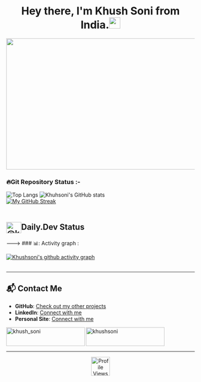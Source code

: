 
<h1 align="center">Hey there, I'm Khush Soni from India.<img src="https://media.giphy.com/media/hvRJCLFzcasrR4ia7z/giphy.gif" width="30px"></h1>
<div align="center">
<img src="https://media4.giphy.com/media/11KzOet1ElBDz2/giphy.gif?cid=6c09b952ufa3xxbbm0mpuadm2zaik3wjp4m9luz2ly0lyz8d&ep=v1_internal_gif_by_id&rid=giphy.gif&ct=g" height="350" width="700"></div>

<!--img align="right" alt="Coding" width="300" src="https://user-images.githubusercontent.com/74038190/219923809-b86dc415-a0c2-4a38-bc88-ad6cf06395a8.gif">

<!--
h1> <img src="https://user-images.githubusercontent.com/74038190/216655846-93807a43-d6e8-448a-bf19-799b5e8c1c0a.gif" height="50">About Me : </h1>
<h3> <img src="https://user-images.githubusercontent.com/74038190/216656947-44e5d67b-e907-4646-99da-6a4b4f52ef81.gif" width="50"><h2>📫: How to reach :-
   <a><img src="https://user-images.githubusercontent.com/74038190/216122065-2f028bae-25d6-4a3c-bc9f-175394ed5011.png" height="50" width="45"></a>
</h2>
<!-- - :mailbox:How to reach me:<a href= "sonikhush004@gmail.com"> <b>sonikhush004@gmail.com </b>🙂
     </a> -->

<!--
- 🔭: I’m a pursuing btech and devloping web applications & sites.
- 🌱: Exploring Technical Content Writing.
- ⚡: In my free time, I read tech articles & books .
- 🔭 I’m currently working on a entertainment site.
- 🌱 I’m currently learning Reactjs
- 👯 I’m looking to collaborate with Backend Devloper
-->
<!---->
 

<!--### 🛠️Languages & Tools :
<div>
   <!-- 
   <img src="https://github.com/devicons/devicon/blob/master/icons/css3/css3-plain-wordmark.svg"  title="CSS3" alt="CSS" width="40" height="40"/>&nbsp;
  <img src="https://github.com/devicons/devicon/blob/master/icons/html5/html5-original.svg" title="HTML5" alt="HTML" width="40" height="40"/>&nbsp;
  <img src="https://github.com/devicons/devicon/blob/master/icons/javascript/javascript-original.svg" title="JavaScript" alt="JavaScript" width="40" height="40"/>&nbsp;
  <img src="https://github.com/devicons/devicon/blob/master/icons/java/java-original-wordmark.svg" title="Java" alt="Java" width="40" height="40"/>&nbsp;
  <img src="https://github.com/devicons/devicon/blob/master/icons/react/react-original-wordmark.svg" title="React" alt="React" width="40" height="40"/>&nbsp;
![Java](https://img.shields.io/badge/java-%23ED8B00.svg?style=flat&logo=openjdk&logoColor=white) 
![Python](https://img.shields.io/badge/python-3670A0?style=flat&logo=python&logoColor=ffdd54) <br>
![HTML5](https://img.shields.io/badge/html5-%23E34F26.svg?style=flat&logo=html5&logoColor=white) 
![CSS3](https://img.shields.io/badge/css3-%231572B6.svg?style=flat&logo=css3&logoColor=white) 
![JavaScript](https://img.shields.io/badge/javascript-%23323330.svg?style=flat&logo=javascript&logoColor=%23F7DF1E) 
![Bootstrap](https://img.shields.io/badge/bootstrap-%238511FA.svg?style=flat&logo=bootstrap&logoColor=white) 
![Django](https://img.shields.io/badge/django-%23092E20.svg?style=flat&logo=django&logoColor=white) 
![Express.js](https://img.shields.io/badge/express.js-%23404d59.svg?style=flat&logo=express&logoColor=%2361DAFB)
![React](https://img.shields.io/badge/react-%2320232a.svg?style=flat&logo=react&logoColor=%2361DAFB) 
![MongoDB](https://img.shields.io/badge/MongoDB-%234ea94b.svg?style=flat&logo=mongodb&logoColor=white)
![MySQL](https://img.shields.io/badge/mysql-4479A1.svg?style=flat&logo=mysql&logoColor=white)<br>
![Netlify](https://img.shields.io/badge/Tools-Netlify-informational?style=flat&logo=netlify&color=00C7B7)
![Gitlab](https://img.shields.io/badge/Tools-Git-informational?style=flat&logo=Git&color=F05032)
![Github](https://img.shields.io/badge/Tools-GitHub-informational?style=flat&logo=GitHub&color=181717)

<!--
<p align="left">
<a href="https://www.java.com" target="_blank" rel="noreferrer"> <img src="https://raw.githubusercontent.com/devicons/devicon/master/icons/java/java-original.svg" alt="java" width="40" height="40"/> </a>
  <a href="https://developer.mozilla.org/en-US/docs/Web/JavaScript" target="_blank" rel="noreferrer"> <img src="https://raw.githubusercontent.com/devicons/devicon/master/icons/javascript/javascript-original.svg" alt="javascript" width="40" height="40"/> </a> 
  <a href="https://www.python.org" target="_blank" rel="noreferrer"> <img src="https://raw.githubusercontent.com/devicons/devicon/master/icons/python/python-original.svg" alt="python" width="40" height="40"/> </a>
   <a href="https://www.w3.org/html/" target="blank" rel="noreferrer"> <img src="https://raw.githubusercontent.com/devicons/devicon/master/icons/html5/html5-original-wordmark.svg" alt="html5" width="40" height="40"/> </a>
  <a href="https://www.w3schools.com/css/" target="blank" rel="noreferrer"> <img src="https://raw.githubusercontent.com/devicons/devicon/master/icons/css3/css3-original-wordmark.svg" alt="css3" width="40" height="40"/> </a> 
<!--   <a href="https://nodejs.org" target="_blank" rel="noreferrer"> <img src="https://raw.githubusercontent.com/devicons/devicon/master/icons/nodejs/nodejs-original-wordmark.svg" alt="nodejs" width="40" height="40"/> </a>  -->
<!--   <a href="https://reactjs.org/" target="blank" rel="noreferrer"> <img src="https://raw.githubusercontent.com/devicons/devicon/master/icons/react/react-original-wordmark.svg" alt="react" width="40" height="40"/> </a>  
  <a href="https://git-scm.com/" target="_blank" rel="noreferrer"> <img src="https://www.vectorlogo.zone/logos/git-scm/git-scm-icon.svg" alt="git" width="40" height="40"/> </a> 
  <a href="https://www.mongodb.com/" target="_blank" rel="noreferrer"> <img src="https://raw.githubusercontent.com/devicons/devicon/master/icons/mongodb/mongodb-original-wordmark.svg" alt="mongodb" width="40" height="40"/> </a> 
  <a href="https://www.mysql.com/" target="_blank" rel="noreferrer"> <img src="https://raw.githubusercontent.com/devicons/devicon/master/icons/mysql/mysql-original-wordmark.svg" alt="mysql" width="40" height="40"/> </a> 
![Netlify](https://img.shields.io/badge/Tools-Netlify-informational?style=flat&logo=netlify&color=00C7B7)
![Gitlab](https://img.shields.io/badge/Tools-Git-informational?style=flat&logo=Git&color=F05032)
![Github](https://img.shields.io/badge/Tools-GitHub-informational?style=flat&logo=GitHub&color=181717) </p>

--->


### 🔥Git Repository Status :-
![Top Langs](https://github-readme-stats.vercel.app/api/top-langs/?username=Khush1009i&layout=compact)
![Khuhsoni's GitHub stats](https://github-readme-stats.vercel.app/api?username=khush1009i&show_icons=true&theme=radical)<br>
[![My GitHub Streak](http://github-readme-streak-stats.herokuapp.com?user=khush1009i&theme=dark&background=000000)](https://git.io/streak-stats) <br><br>

<h2 > <img align="center" src="https://raw.githubusercontent.com/rahuldkjain/github-profile-readme-generator/master/src/images/icons/Social/devto.svg" alt="@khushsoni" height="30" width="40" />Daily.Dev Status </h2>
--->
### 📊: Activity graph :

[![Khushsoni's github activity graph](https://github-readme-activity-graph.vercel.app/graph?username=khush1009i&bg_color=fffff0&color=708090&line=24292e&point=24292e&area=true&hide_border=true)](https://github.com/khush1009i/github-readme-activity-graph)<br><br>


<!---
### ✍️:Random Dev Quote:<br>
  ![](https://quotes-github-readme.vercel.app/api?type=horizontal&theme=radical)

--->
---

## 📬 Contact Me

- **GitHub**: [Check out my other projects](https://github.com/khush1009i)
- **LinkedIn**: [Connect with me](https://www.linkedin.com/in/khush-soni?utm_source=share&utm_campaign=share_via&utm_content=profile&utm_medium=android_app)
- **Personal Site**: [Connect with me](https://khushsoni.framer.website/)
<p><a href="https://www.buymeacoffee.com/khush_soni"> <img align="left" src="https://cdn.buymeacoffee.com/buttons/v2/default-yellow.png" height="50" width="210" alt="khush_soni" /></a></p> <a href="https://ko-fi.com/khushsoni"> <img align="center" src="https://cdn.ko-fi.com/cdn/kofi3.png?v=3" height="50" width="210" alt="khushsoni" /></a></p>

<!--
### Coding Practice Plattform
<a href="https://hashnode.com/@khushsoni007" target="blank">
  <img align="center" src="https://raw.githubusercontent.com/rahuldkjain/github-profile-readme-generator/master/src/images/icons/Social/hashnode.svg" alt="@khushsoni007" height="30" width="40" /></a>
<a href="https://www.codechef.com/users/khush_soni007" target="blank"><img align="center" src="https://cdn.jsdelivr.net/npm/simple-icons@3.1.0/icons/codechef.svg" alt="khush_soni007" height="30" width="40" /></a>
<a href="https://www.hackerrank.com/@22embit023" target="blank"><img align="center" src="https://raw.githubusercontent.com/rahuldkjain/github-profile-readme-generator/master/src/images/icons/Social/hackerrank.svg" alt="@22embit023" height="30" width="40" /></a>
</p>
-->

---
<div align="center"><img src="https://komarev.com/ghpvc/?username=khush1009i&color=dc143c&style=for-the-badge" alt="Profile Views" style="height:50";>
</div>

